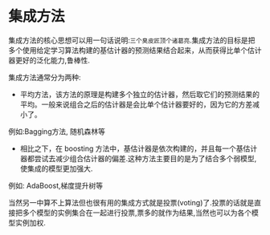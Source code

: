 # 集成方法

集成方法的核心思想可以用一句话说明:`三个臭皮匠顶个诸葛亮`.集成方法的目标是把多个使用给定学习算法构建的基估计器的预测结果结合起来，从而获得比单个估计器更好的泛化能力,鲁棒性.

集成方法通常分为两种:

+ 平均方法，该方法的原理是构建多个独立的估计器，然后取它们的预测结果的平均。一般来说组合之后的估计器是会比单个估计器要好的，因为它的方差减小了。

例如:Bagging方法, 随机森林等

+ 相比之下，在 boosting 方法中，基估计器是依次构建的，并且每一个基估计器都尝试去减少组合估计器的偏差.这种方法主要目的是为了结合多个弱模型,使集成的模型更加强大.

例如: AdaBoost,梯度提升树等

当然另一中算不上算法但也很有用的集成方式就是投票(voting)了.投票的话就是直接把多个模型的实例集合在一起进行投票,票多的就作为结果,当然也可以为各个模型实例加权.